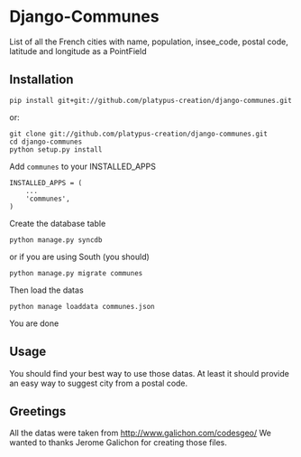 Django-Communes
===============

List of all the French cities with name, population, insee_code, postal code, latitude and longitude as a PointField

Installation
------------

    pip install git+git://github.com/platypus-creation/django-communes.git

or:

    git clone git://github.com/platypus-creation/django-communes.git
    cd django-communes
    python setup.py install


Add `communes` to your INSTALLED_APPS

    INSTALLED_APPS = (
        ...
        'communes',
    )

Create the database table
    
    python manage.py syncdb

or if you are using South (you should)

    python manage.py migrate communes

Then load the datas

    python manage loaddata communes.json

You are done


Usage
-----

You should find your best way to use those datas. At least it should provide an easy way to suggest city from a postal code.


Greetings
---------

All the datas were taken from http://www.galichon.com/codesgeo/
We wanted to thanks Jerome Galichon for creating those files.
